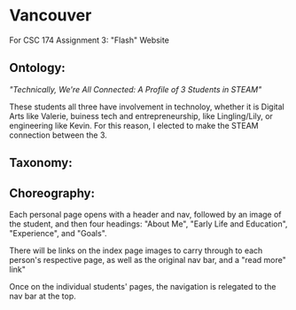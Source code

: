 # Vancouver  
For CSC 174 Assignment 3: "Flash" Website

## Ontology:   
_"Technically, We're All Connected: A Profile of 3 Students in STEAM"_

These students all three have involvement in technoloy, whether it is Digital Arts like Valerie,
buiness tech and entrepreneurship, like Lingling/Lily, or engineering like Kevin.
For this reason, I elected to make the STEAM connection between the 3.  

## Taxonomy:  

## Choreography:    

Each personal page opens with a header and nav, followed by an image of the student, and then four headings: "About Me", "Early Life and
Education", "Experience", and "Goals". 

There will be links on the index page images to carry through to each person's respective page, as well as the original nav bar, and a "read more" link" 

Once on the individual students' pages, the navigation is relegated to the nav bar at the top. 
